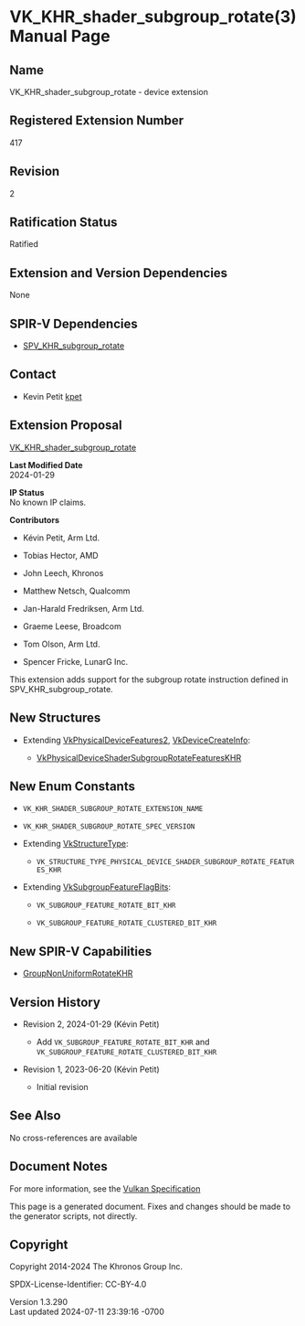# VK_KHR_shader_subgroup_rotate(3) Manual Page

## Name

VK_KHR_shader_subgroup_rotate - device extension



## <a href="#_registered_extension_number" class="anchor"></a>Registered Extension Number

417

## <a href="#_revision" class="anchor"></a>Revision

2

## <a href="#_ratification_status" class="anchor"></a>Ratification Status

Ratified

## <a href="#_extension_and_version_dependencies" class="anchor"></a>Extension and Version Dependencies

None

## <a href="#_spir_v_dependencies" class="anchor"></a>SPIR-V Dependencies

- [SPV_KHR_subgroup_rotate](https://htmlpreview.github.io/?https://github.com/KhronosGroup/SPIRV-Registry/blob/main/extensions/KHR/SPV_KHR_subgroup_rotate.html)

## <a href="#_contact" class="anchor"></a>Contact

- Kevin Petit <a
  href="https://github.com/KhronosGroup/Vulkan-Docs/issues/new?body=%5BVK_KHR_shader_subgroup_rotate%5D%20@kpet%0A*Here%20describe%20the%20issue%20or%20question%20you%20have%20about%20the%20VK_KHR_shader_subgroup_rotate%20extension*"
  target="_blank" rel="nofollow noopener"><em></em>kpet</a>

## <a href="#_extension_proposal" class="anchor"></a>Extension Proposal

[VK_KHR_shader_subgroup_rotate](https://github.com/KhronosGroup/Vulkan-Docs/tree/main/proposals/VK_KHR_shader_subgroup_rotate.adoc)

**Last Modified Date**  
2024-01-29

**IP Status**  
No known IP claims.

**Contributors**  
- Kévin Petit, Arm Ltd.

- Tobias Hector, AMD

- John Leech, Khronos

- Matthew Netsch, Qualcomm

- Jan-Harald Fredriksen, Arm Ltd.

- Graeme Leese, Broadcom

- Tom Olson, Arm Ltd.

- Spencer Fricke, LunarG Inc.

This extension adds support for the subgroup rotate instruction defined
in SPV_KHR_subgroup_rotate.

## <a href="#_new_structures" class="anchor"></a>New Structures

- Extending [VkPhysicalDeviceFeatures2](https://registry.khronos.org/vulkan/specs/1.3-extensions/man/html/VkPhysicalDeviceFeatures2.html),
  [VkDeviceCreateInfo](https://registry.khronos.org/vulkan/specs/1.3-extensions/man/html/VkDeviceCreateInfo.html):

  - [VkPhysicalDeviceShaderSubgroupRotateFeaturesKHR](https://registry.khronos.org/vulkan/specs/1.3-extensions/man/html/VkPhysicalDeviceShaderSubgroupRotateFeaturesKHR.html)

## <a href="#_new_enum_constants" class="anchor"></a>New Enum Constants

- `VK_KHR_SHADER_SUBGROUP_ROTATE_EXTENSION_NAME`

- `VK_KHR_SHADER_SUBGROUP_ROTATE_SPEC_VERSION`

- Extending [VkStructureType](https://registry.khronos.org/vulkan/specs/1.3-extensions/man/html/VkStructureType.html):

  - `VK_STRUCTURE_TYPE_PHYSICAL_DEVICE_SHADER_SUBGROUP_ROTATE_FEATURES_KHR`

- Extending [VkSubgroupFeatureFlagBits](https://registry.khronos.org/vulkan/specs/1.3-extensions/man/html/VkSubgroupFeatureFlagBits.html):

  - `VK_SUBGROUP_FEATURE_ROTATE_BIT_KHR`

  - `VK_SUBGROUP_FEATURE_ROTATE_CLUSTERED_BIT_KHR`

## <a href="#_new_spir_v_capabilities" class="anchor"></a>New SPIR-V Capabilities

- <a
  href="https://registry.khronos.org/vulkan/specs/1.3-extensions/html/vkspec.html#spirvenv-capabilities-table-GroupNonUniformRotateKHR"
  target="_blank" rel="noopener">GroupNonUniformRotateKHR</a>

## <a href="#_version_history" class="anchor"></a>Version History

- Revision 2, 2024-01-29 (Kévin Petit)

  - Add `VK_SUBGROUP_FEATURE_ROTATE_BIT_KHR` and
    `VK_SUBGROUP_FEATURE_ROTATE_CLUSTERED_BIT_KHR`

- Revision 1, 2023-06-20 (Kévin Petit)

  - Initial revision

## <a href="#_see_also" class="anchor"></a>See Also

No cross-references are available

## <a href="#_document_notes" class="anchor"></a>Document Notes

For more information, see the <a
href="https://registry.khronos.org/vulkan/specs/1.3-extensions/html/vkspec.html#VK_KHR_shader_subgroup_rotate"
target="_blank" rel="noopener">Vulkan Specification</a>

This page is a generated document. Fixes and changes should be made to
the generator scripts, not directly.

## <a href="#_copyright" class="anchor"></a>Copyright

Copyright 2014-2024 The Khronos Group Inc.

SPDX-License-Identifier: CC-BY-4.0

Version 1.3.290  
Last updated 2024-07-11 23:39:16 -0700
